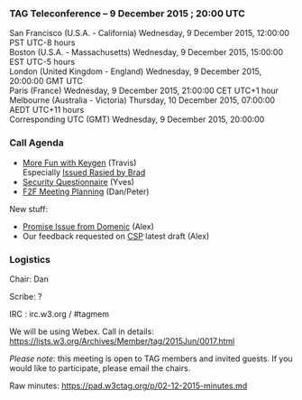 ### TAG Teleconference – 9 December 2015 ; 20:00 UTC

San Francisco (U.S.A. - California)	Wednesday, 9 December 2015, 12:00:00	PST	UTC-8 hours  
Boston (U.S.A. - Massachusetts)	Wednesday, 9 December 2015, 15:00:00	EST	UTC-5 hours  
London (United Kingdom - England)	Wednesday, 9 December 2015, 20:00:00	GMT	UTC  
Paris (France)	Wednesday, 9 December 2015, 21:00:00	CET	UTC+1 hour  
Melbourne (Australia - Victoria)	Thursday, 10 December 2015, 07:00:00	AEDT	UTC+11 hours  
Corresponding UTC (GMT)	Wednesday, 9 December 2015, 20:00:00	 

### Call Agenda
* [More Fun with Keygen](https://github.com/w3ctag/spec-reviews/issues/82) (Travis)  
Especially [Issued Rasied by Brad](https://github.com/w3ctag/client-certificates/issues/1)
* [Security Questionnaire](https://github.com/w3ctag/spec-reviews/issues/77) (Yves)
* [F2F Meeting Planning](https://github.com/w3ctag/meetings/tree/gh-pages/2016/01-mel) (Dan/Peter)

New stuff:  
* [Promise Issue from Domenic](https://github.com/w3ctag/spec-reviews/issues/96) (Alex)
* Our feedback requested on [CSP](https://github.com/w3ctag/spec-reviews/issues/42) latest draft (Alex)

### Logistics

Chair: Dan

Scribe: ?

IRC : irc.w3.org / #tagmem

We will be using Webex. Call in details: https://lists.w3.org/Archives/Member/tag/2015Jun/0017.html

*Please note*: this meeting is open to TAG members and invited guests. If you would like to participate, please email the chairs.

Raw minutes: https://pad.w3ctag.org/p/02-12-2015-minutes.md
